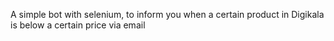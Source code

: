 A simple bot with selenium, to inform you when a certain product in Digikala is below a certain price via email
